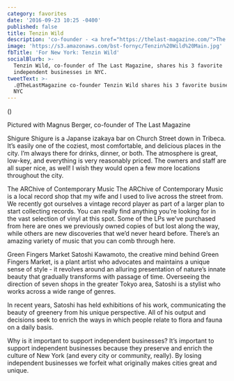 ```yaml
---
category: favorites
date: '2016-09-23 10:25 -0400'
published: false
title: Tenzin Wild
description: 'co-founder - <a href="https://thelast-magazine.com/">The Last Magazine </a>'
image: 'https://s3.amazonaws.com/bst-fornyc/Tenzin%20Wild%20Main.jpg'
fbTitle: 'For New York: Tenzin Wild'
socialBlurb: >-
  Tenzin Wild, co-founder of The Last Magazine, shares his 3 favorite
  independent businesses in NYC.
tweetText: >-
  .@TheLastMagazine co-founder Tenzin Wild shares his 3 favorite businesses in
  NYC
---
```

 ()

Pictured with Magnus Berger, co-founder of The Last Magazine

Shigure
Shigure is a Japanse izakaya bar on Church Street down in Tribeca. It’s easily one of the coziest, most comfortable, and delicious places in the city. I’m always there for drinks, dinner, or both. The atmosphere is great, low-key, and everything is very reasonably priced. The owners and staff are all super nice, as well! I wish they would open a few more locations throughout the city.

The ARChive of Contemporary Music
The ARChive of Contemporary Music is a local record shop that my wife and I used to live across the street from. We recently got ourselves a vintage record player as part of a larger plan to start collecting records. You can really find anything you’re looking for in the vast selection of vinyl at this spot. Some of the LPs we’ve purchased from here are ones we previously owned copies of but lost along the way, while others are new discoveries that we’d never heard before. There’s an amazing variety of music that you can comb through here.

Green Fingers Market
Satoshi Kawamoto, the creative mind behind Green Fingers Market, is a plant artist who advocates and maintains a unique sense of style - it revolves around an alluring presentation of nature’s innate beauty that gradually transforms with passage of time. Overseeing the direction of seven shops in the greater Tokyo area, Satoshi is a stylist who works across a wide range of genres. 

In recent years, Satoshi has held exhibitions of his work, communicating the beauty of greenery from his unique perspective. All of his output and decisions seek to enrich the ways in which people relate to flora and fauna on a daily basis. 

Why is it important to support independent businesses?
It’s important to support independent businesses because they preserve and enrich the culture of New York (and every city or community, really). By losing independent businesses we forfeit what originally makes cities great and unique.
